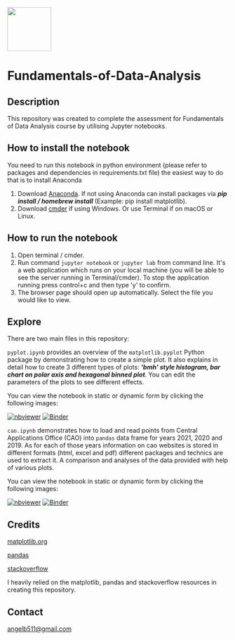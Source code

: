 
<img src="https://www.svgrepo.com/show/184834/analytics.svg" width="100" height="100">


# Fundamentals-of-Data-Analysis


## Description

This repository was created to complete the assessment for Fundamentals of Data Analysis course by utilising Jupyter notebooks.

## How to install the notebook

You need to run this notebook in python environment (please refer to packages and dependencies in requirements.txt file) the easiest way to do that is to install Anaconda
1. Download [Anaconda](https://docs.anaconda.com/anaconda/install/index.html). If not using Anaconda can install packages via ***pip install / homebrew install*** (Example: pip install matplotlib).
2. Download [cmder](https://cmder.net) if using Windows. Or use Terminal if on macOS or Linux.

## How to run the notebook

1. Open terminal / cmder.
2. Run command `jupyter notebook` or `jupyter lab` from command line. It's a web application which runs on your local machine (you will be able to see the server running in Terminal/cmder). To stop the application running press control+c and then type 'y' to confirm.
3. The browser page should open up automatically. Select the file you would like to view.


## Explore

There are two main files in this repository: 

`pyplot.ipynb` provides an overview of the `matplotlib.pyplot` Python package by demonstrating how to create a simple plot. It also explains in detail how to create 3 different types of plots: ***'bmh' style histogram, bar chart on polar axis and hexagonal binned plot***. You can edit the parameters of the plots to see different effects.

You can view the notebook in static or dynamic form by clicking the following images:

[![nbviewer](https://raw.githubusercontent.com/jupyter/design/master/logos/Badges/nbviewer_badge.svg)](https://nbviewer.org/github/angelinka/Fundamentals-of-Data-Analysis/blob/main/pyplot.ipynb) 
[![Binder](https://mybinder.org/badge_logo.svg)](https://mybinder.org/v2/gh/angelinka/Fundamentals-of-Data-Analysis.git/HEAD?labpath=pyplot.ipynb)

`cao.ipynb` demonstrates how to load and read points from Central Applications Office (CAO) into `pandas` data frame for years 2021, 2020 and 2019. As for each of those years information on cao websites is stored in different formats (html, excel and pdf) different packages and technics are used to extract it. A comparison and analyses of the data provided with help of various plots.

You can view the notebook in static or dynamic form by clicking the following images:

[![nbviewer](https://raw.githubusercontent.com/jupyter/design/master/logos/Badges/nbviewer_badge.svg)](https://nbviewer.org/github/angelinka/Fundamentals-of-Data-Analysis/blob/main/cao.ipynb)
[![Binder](https://mybinder.org/badge_logo.svg)](https://mybinder.org/v2/gh/angelinka/Fundamentals-of-Data-Analysis/blob/main/cao.ipynb/HEAD)
## Credits


[matplotlib.org](https://matplotlib.org/stable/tutorials/introductory/pyplot.html#sphx-glr-tutorials-introductory-pyplot-py)

[pandas](https://pandas.pydata.org/docs/index.html)

[stackoverflow](https://stackoverflow.com)

I heavily relied on the matplotlib, pandas and stackoverflow resources in creating this repository.

## Contact

[angelb511@gmail.com](mailto:angelb511@gmail.com)
